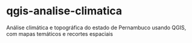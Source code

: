 # qgis-analise-climatica
Análise climática e topográfica do estado de Pernambuco usando QGIS, com mapas temáticos e recortes espaciais 
